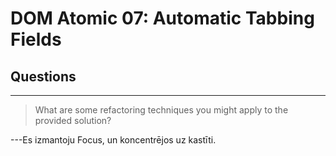 # DOM Atomic 07: Automatic Tabbing Fields

## Questions

---

> What are some refactoring techniques you might apply to the provided solution?

---Es izmantoju Focus, un koncentrējos uz kastīti.